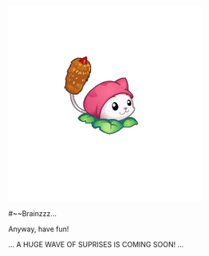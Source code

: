 ![:ItIsCattail](468101523_1097541092008275_2221627698317642975_n.gif)

#~~Brainzzz...

Anyway, have fun!

... A HUGE WAVE OF SUPRISES IS COMING SOON! ...
